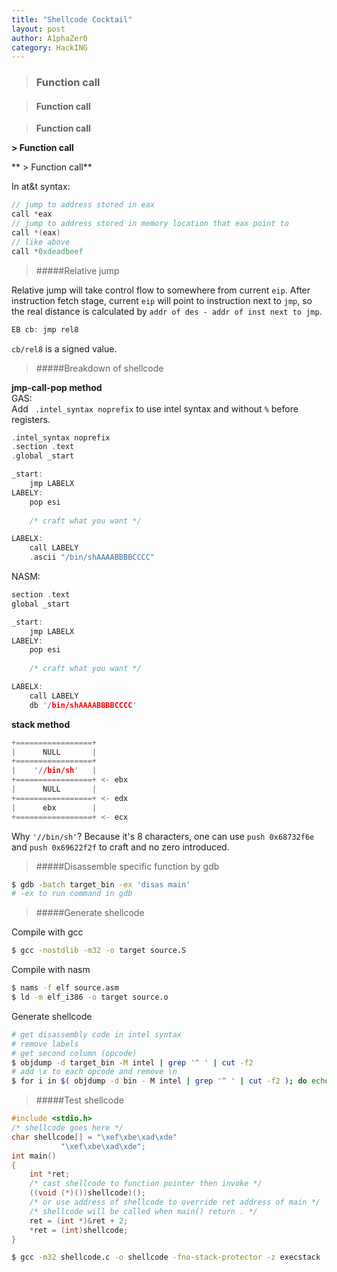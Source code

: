 ```yaml
---
title: "Shellcode Cocktail"
layout: post
author: A1phaZer0
category: HackING
---
```


> ### Function call

> #### Function call

> **Function call**

**> Function call**

** > Function call**

In at&t syntax:
```cpp
// jump to address stored in eax
call *eax
// jump to address stored in memory location that eax point to
call *(eax)
// like above
call *0xdeadbeef
```
> #####Relative jump

Relative jump will take control flow to somewhere from current `eip`. After instruction fetch stage, current `eip` will point to instruction next to `jmp`, so the real distance is calculated by `addr of des - addr of inst next to jmp`.  
```c
EB cb: jmp rel8
```
`cb/rel8` is a signed value.

> #####Breakdown of shellcode

**jmp-call-pop method**    
GAS:  
Add ` .intel_syntax noprefix` to use intel syntax and without `%` before registers.
```cpp
.intel_syntax noprefix
.section .text
.global _start

_start:
	jmp LABELX
LABELY:
	pop esi
    
	/* craft what you want */

LABELX:
	call LABELY
	.ascii "/bin/shAAAABBBBCCCC"
```
NASM:
```cpp
section .text
global _start

_start:
	jmp LABELX
LABELY:
	pop esi
    
	/* craft what you want */

LABELX:
	call LABELY
	db '/bin/shAAAABBBBCCCC'
```
**stack method**  
```cpp
+=================+
|      NULL       |
+=================+
|    '//bin/sh'   |
+=================+ <- ebx
|      NULL       |
+=================+ <- edx
|      ebx        |
+=================+ <- ecx
```
Why `'//bin/sh'`? Because it's 8 characters, one can use `push 0x68732f6e` and `push 0x69622f2f` to craft and no zero introduced.

> #####Disassemble specific function by gdb

```bash
$ gdb -batch target_bin -ex 'disas main'
# -ex to run command in gdb
```

> #####Generate shellcode

Compile with gcc
```bash
$ gcc -nostdlib -m32 -o target source.S
```
Compile with nasm
```bash
$ nams -f elf source.asm
$ ld -m elf_i386 -o target source.o
```
Generate shellcode
```bash
# get disassembly code in intel syntax
# remove labels
# get second column (opcode)
$ objdump -d target_bin -M intel | grep '^ ' | cut -f2
# add \x to each opcode and remove \n
$ for i in $( objdump -d bin - M intel | grep '^ ' | cut -f2 ); do echo -n '\x'$i; done; echo;
```

> #####Test shellcode

```cpp
#include <stdio.h>
/* shellcode goes here */
char shellcode[] = "\xef\xbe\xad\xde"
		   "\xef\xbe\xad\xde";
int main()
{
    int *ret;
    /* cast shellcode to function pointer then invoke */
    ((void (*)())shellcode)();
    /* or use address of shellcode to override ret address of main */
    /* shellcode will be called when main() return . */
    ret = (int *)&ret + 2;
    *ret = (int)shellcode;
}
```
```bash
$ gcc -m32 shellcode.c -o shellcode -fno-stack-protector -z execstack
```
